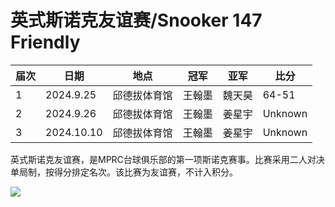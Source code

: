 # 英式斯诺克友谊赛/Snooker 147 Friendly

| 届次 | 日期       | 地点         | 冠军   | 亚军   | 比分    |
| ---- | ---------- | ------------ | ------ | ------ | ------- |
| 1    | 2024.9.25  | 邱德拔体育馆 | 王翰墨 | 魏天昊 | 64-51   |
| 2    | 2024.9.26  | 邱德拔体育馆 | 王翰墨 | 姜星宇 | Unknown |
| 3    | 2024.10.10 | 邱德拔体育馆 | 王翰墨 | 姜星宇 | Unknown |

英式斯诺克友谊赛，是MPRC台球俱乐部的第一项斯诺克赛事。比赛采用二人对决单局制，按得分排定名次。该比赛为友谊赛，不计入积分。

![](./img/snooker_147_friendly.jpg)